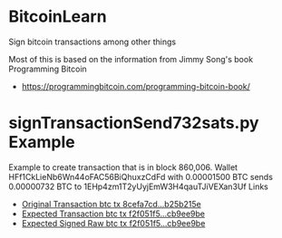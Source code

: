 # BitcoinLearn
Sign bitcoin transactions among other things

Most of this is based on the information from Jimmy Song's book Programming Bitcoin
- https://programmingbitcoin.com/programming-bitcoin-book/



# signTransactionSend732sats.py Example
Example to create transaction that is in block 860,006.
Wallet HFf1CkLieNb6Wn44oFAC56BiQhuxzCdFd with 0.00001500 BTC sends 0.00000732 BTC to 1EHp4zm1T2yUyjEmW3H4qauTJiVEXan3Uf
Links
- [Original Transaction btc tx 8cefa7cd...b25b215e](https://www.blockchain.com/explorer/transactions/btc/8cefa7cde387a53aafe975047880de3902da40321943584a7dc10839b25b215e)
- [Expected Transaction btc tx f2f051f5...cb9ee9be](https://www.blockchain.com/explorer/transactions/btc/f2f051f538810a205ddf2b1478d50f929dd079550af3cce20827a38dcb9ee9be)
- [Expected Signed Raw btc tx f2f051f5...cb9ee9be](https://blockstream.info/api/tx/f2f051f538810a205ddf2b1478d50f929dd079550af3cce20827a38dcb9ee9be/hex)

